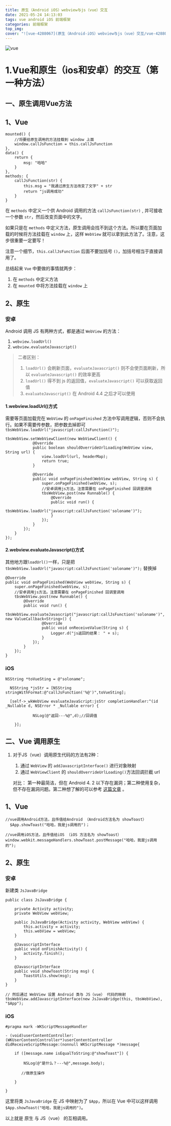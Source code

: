 ```yaml
---
title: 原生（Android iOS）webview与js（vue）交互
date: 2021-05-24 14:13:03
tags: vue android iOS 前端框架
categories: 前端框架
top_img:
cover: "![vue-4288067](原生（Android-iOS）webview与js（vue）交互/vue-4288067.jpeg)"
---
```


![vue](原生（Android-iOS）webview与js（vue）交互/vue-4288067.jpeg)

# 1.Vue和原生（ios和安卓）的交互（第一种方法）

## 一、原生调用Vue方法

## 1、Vue

```
mounted() {
    //将要给原生调用的方法挂载到 window 上面
    window.callJsFunction = this.callJsFunction
},
data() {
    return {
    	msg: "哈哈"
	}
},
methods: {
    callJsFunction(str) {
        this.msg = "我通过原生方法改变了文字" + str
        return "js调用成功"
	}
}
```

 在 `methods` 中定义一个供 Android 调用的方法 `callJsFunction(str)` , 并可接收一个参数 `str`，然后改变页面中的文字。

如果只是在 `methods` 中定义方法，原生调用会找不到这个方法。所以要在页面加载的时候将方法挂载在 `window` 上，这样 `WebView` 就可以拿到此方法了。注意，这步很重要一定要写！

注意一个细节，`this.callJsFunction` 后面不要加括号 `()`，加括号相当于直接调用了。

总结起来 `Vue` 中要做的事情就两步：

1. 在 `methods` 中定义方法
2. 在 `mounted` 中将方法挂载在 `window` 上

## 2、原生

### 安卓

 Android 调用 JS 有两种方式，都是通过 `WebView` 的方法：

1. `webview.loadUrl()`
2. `webview.evaluateJavascript()`

> 二者区别：
>
> 1. `loadUrl()` 会刷新页面，`evaluateJavascript()` 则不会使页面刷新，所以 `evaluateJavascript()` 的效率更高
> 2. `loadUrl()` 得不到 js 的返回值，`evaluateJavascript()` 可以获取返回值
> 3. `evaluateJavascript()` 在 Android 4.4 之后才可以使用

#### 1.webview.loadUrl()方式

需要等页面加载完在 `WebView` 的 `onPageFinished` 方法中写调用逻辑，否则不会执行。如果不需要传参数，把参数去掉即可 `tbsWebView.loadUrl("javascript:callJsFunction()");`

```
tbsWebView.setWebViewClient(new WebViewClient() {
            @Override
            public boolean shouldOverrideUrlLoading(WebView view, String url) {
                view.loadUrl(url, headerMap);
                return true;
            }

            @Override
            public void onPageFinished(WebView webView, String s) {
                super.onPageFinished(webView, s);
                //安卓调用js方法。注意需要在 onPageFinished 回调里调用
                tbsWebView.post(new Runnable() {
                    @Override
                    public void run() {
                        tbsWebView.loadUrl("javascript:callJsFunction('soloname')");
                    }
                });
            }
        });
    }
});
```

#### 2.webview.evaluateJavascript()方式

其他地方跟`loadUrl()`一样，只是把 `tbsWebView.loadUrl("javascript:callJsFunction('soloname')");` 替换掉

```
@Override
public void onPageFinished(WebView webView, String s) {
    super.onPageFinished(webView, s);
    //安卓调用js方法。注意需要在 onPageFinished 回调里调用
    tbsWebView.post(new Runnable() {
        @Override
        public void run() {
            tbsWebView.evaluateJavascript("javascript:callJsFunction('soloname')", new ValueCallback<String>() {
                @Override
                public void onReceiveValue(String s) {
                    Logger.d("js返回的结果： " + s);
                }
            });
        }
    });
}
```

### iOS

```
NSString *toVueSting = @"soloname";
 
  NSString *jsStr = [NSString stringWithFormat:@"callJsFunction('%@')",toVueSting];
 
  [self->_wkWebView evaluateJavaScript:jsStr completionHandler:^(id _Nullable d, NSError * _Nullable error) {
 
            NSLog(@"返回---%@",d);//回调值
 
    }];
```

## 二、Vue 调用原生

1. 对于JS（vue）调用原生代码的方法有2种：

   1. 通过 `WebView` 的 `addJavascriptInterface()` 进行对象映射
   2. 通过 `WebViewClient` 的 `shouldOverrideUrlLoading()`方法回调拦截 url

   对比： 第一种最简洁，但在 Android 4. 2 以下存在漏洞；第二种使用复杂，但不存在漏洞问题。第二种想了解的可以参考 [这篇文章](https://www.jianshu.com/p/345f4d8a5cfa) 。

## 1、Vue

```
//vue调用Android方法，且传值给Android （Android方法名为 showToast）
  $App.showToast("哈哈，我是js调用的")；  
 
//vue调用iOS方法，且传值给iOS （iOS 方法名为 showToast）
window.webkit.messageHandlers.showToast.postMessage("哈哈，我是js调用的");
```

## 2、原生

### 安卓

新建类 `JsJavaBridge`

```
public class JsJavaBridge {

    private Activity activity;
    private WebView webView;

    public JsJavaBridge(Activity activity, WebView webView) {
        this.activity = activity;
        this.webView = webView;
    }

    @JavascriptInterface
    public void onFinishActivity() {
        activity.finish();
    }

    @JavascriptInterface
    public void showToast(String msg) {
        ToastUtils.show(msg);
    }
}

// 然后通过 WebView 设置 Android 类与 JS（vue） 代码的映射
tbsWebView.addJavascriptInterface(new JsJavaBridge(this, tbsWebView), "$App");
```

### iOS

```
#pragma mark -WKScriptMessageHandler
 
- (void)userContentController:(WKUserContentController*)userContentController didReceiveScriptMessage:(nonnull WKScriptMessage *)message{
 
    if ([message.name isEqualToString:@"showToast"]) {
 
        NSLog(@"是什么？---%@",message.body);
 
       //做原生操作
 
    }
 
}
```

这里将类 `JsJavaBridge` 在 JS 中映射为了 `$App`，所以在 Vue 中可以这样调用 `$App.showToast("哈哈，我是js调用的")`。

以上就是 原生 与 JS（vue） 的互相调用。

